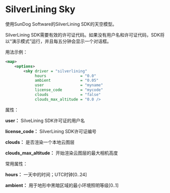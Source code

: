 # SilverLining Sky
使用SunDog Software的SilverLining SDK的天空模型。

SilverLining SDK需要有效的许可证代码。如果没有用户名和许可证代码，SDK将以“演示模式”运行，并且每五分钟会显示一个对话框。

用法示例：
```XML
<map>
    <options>
        <sky driver = "silverlining"
             hours               = "0.0"
             ambient             = "0.05"
             user                = "myname"
             license_code        = "mycode"
             clouds              = "false"
             clouds_max_altitude = "0.0 />
```

属性：

**user：** SilveLining SDK许可证的用户名

**license_code：** SilverLining SDK许可证编号

**clouds：** 是否渲染一个本地云图层

**clouds_max_altitude：** 开始渲染云图层的最大相机高度

常用属性：

**hours：** 一天中的时间；UTC时钟[0..24]

**ambient：** 用于地形中黑暗区域的最小环境照明等级[0..1]
